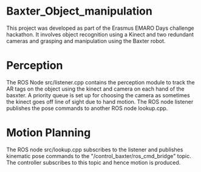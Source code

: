 # Baxter_Object_manipulation
This project was developed as part of the Erasmus EMARO Days challenge hackathon. It involves object recognition using a Kinect and two redundant cameras and grasping and manipulation using the Baxter robot.

# Perception
The ROS Node src/listener.cpp contains the perception module to track the AR tags on the object using the kinect and camera on each hand of the basxter.
A priority queue is set up for choosing the camera as sometimes the kinect goes off line of sight due to hand motion.
The ROS node listener publishes the pose commands to another ROS node lookup.cpp.

# Motion Planning
The ROS node src/lookup.cpp subscribes to the listener and publishes kinematic pose commands to the "/control_baxter/ros_cmd_bridge" topic. The controller subscribes to this topic and hence motion is produced.


